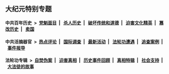 ## 大纪元特别专题

#### 中共百年历史 &nbsp;>&nbsp; [党魁面目](indexes/nf1176107/README.md?04150430) &nbsp;| &nbsp; [杀人历史](indexes/nf1176106/README.md?04150430) &nbsp;| &nbsp; [破坏传统和道德](indexes/nf1176106/README.md?04150430) &nbsp;| &nbsp; [迫害文化精英](indexes/nf1176111/README.md?04150430) &nbsp;| &nbsp; [篡改历史](indexes/nf1176115/README.md?04150430) &nbsp;| &nbsp; [卖国](indexes/nf1176117/README.md?04150430) 

#### 中共活摘器官 &nbsp;>&nbsp; [热点评论](indexes/nf5879/README.md?04150430) &nbsp;| &nbsp; [国际调查](indexes/nf5947/README.md?04150430) &nbsp;| &nbsp; [最新活动](indexes/nf5883/README.md?04150430) &nbsp;| &nbsp; [法轮功遭遇](indexes/nf5881/README.md?04150430) &nbsp;| &nbsp; [追查案例](indexes/nf5880/README.md?04150430) &nbsp;| &nbsp; [事件报导](indexes/nf5877/README.md?04150430) 

#### 法轮功专辑 &nbsp;>&nbsp; [自焚伪案](indexes/nf5562/README.md?04150430) &nbsp;| &nbsp; [迫害真相](indexes/nf4379/README.md?04150430) &nbsp;| &nbsp; [历史事件回顾](indexes/nf5793/README.md?04150430) &nbsp;| &nbsp; [真相特辑](indexes/nf4389/README.md?04150430) &nbsp;| &nbsp; [社会支持](indexes/nf4386/README.md?04150430) &nbsp;| &nbsp; [大法徒的故事](indexes/nf1147481/README.md?04150430) 


